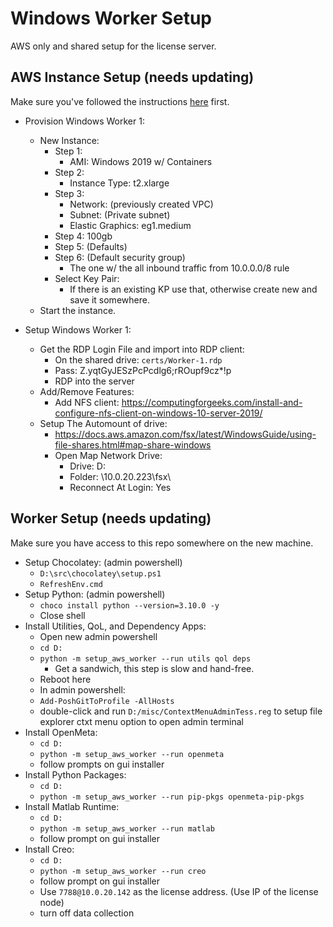 # Windows Worker Setup

AWS only and shared setup for the license server.

## AWS Instance Setup (needs updating)

Make sure you've followed the instructions [here](README_AWS.md) first.

  - Provision Windows Worker 1:
    - New Instance:
      - Step 1:
        - AMI: Windows 2019 w/ Containers
      - Step 2:
        - Instance Type: t2.xlarge
      - Step 3:
        - Network: (previously created VPC)
        - Subnet: (Private subnet)
        - Elastic Graphics: eg1.medium
      - Step 4: 100gb
      - Step 5: (Defaults)
      - Step 6: (Default security group)
        - The one w/ the all inbound traffic from 10.0.0.0/8 rule
      - Select Key Pair:
        - If there is an existing KP use that, otherwise create new and
          save it somewhere.
    - Start the instance.

 - Setup Windows Worker 1:
    - Get the RDP Login File and import into RDP client:
      - On the shared drive: `certs/Worker-1.rdp`
      - Pass: Z.yqtGyJESzPcPcdlg6;rROupf9cz*!p
      - RDP into the server
    - Add/Remove Features:
      - Add NFS client: https://computingforgeeks.com/install-and-configure-nfs-client-on-windows-10-server-2019/
    - Setup The Automount of drive:
      - https://docs.aws.amazon.com/fsx/latest/WindowsGuide/using-file-shares.html#map-share-windows
      - Open Map Network Drive:
        - Drive: D:
        - Folder: \\10.0.20.223\fsx\
        - Reconnect At Login: Yes

## Worker Setup (needs updating)

Make sure you have access to this repo somewhere on the new machine.

  - Setup Chocolatey: (admin powershell)
    - `D:\src\chocolatey\setup.ps1`
    - `RefreshEnv.cmd`
  - Setup Python: (admin powershell)
    - `choco install python --version=3.10.0 -y`
    - Close shell
  - Install Utilities, QoL, and Dependency Apps:
    - Open new admin powershell
    - `cd D:`
    - `python -m setup_aws_worker --run utils qol deps`
      - Get a sandwich, this step is slow and hand-free.
    - Reboot here
    - In admin powershell:
    - `Add-PoshGitToProfile -AllHosts`
    - double-click and run `D:/misc/ContextMenuAdminTess.reg` to setup
      file explorer ctxt menu option to open admin terminal
  - Install OpenMeta:
    - `cd D:`
    - `python -m setup_aws_worker --run openmeta`
    - follow prompts on gui installer
  - Install Python Packages:
    - `cd D:`
    - `python -m setup_aws_worker --run pip-pkgs openmeta-pip-pkgs`
  - Install Matlab Runtime:
    - `cd D:`
    - `python -m setup_aws_worker --run matlab`
    - follow prompt on gui installer
  - Install Creo:
    - `cd D:`
    - `python -m setup_aws_worker --run creo`
    - follow prompt on gui installer
    - Use `7788@10.0.20.142` as the license address. (Use IP of the license node)
    - turn off data collection

